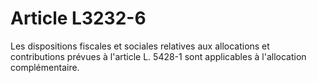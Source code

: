 # Article L3232-6

Les dispositions fiscales et sociales relatives aux allocations et contributions prévues à l'article L. 5428-1 sont applicables à l'allocation complémentaire.